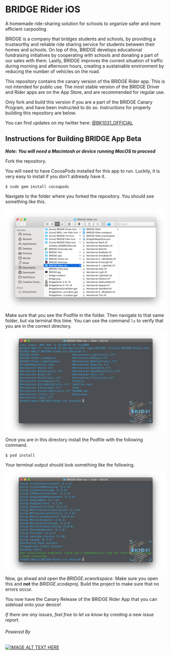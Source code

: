 # BRIDGE Rider iOS
A homemade ride-sharing solution for schools to organize safer and more efficient carpooling.

BRIDGE is a company that bridges students and schools, by providing a trustworthy and reliable ride sharing service for students between their homes and schools. On top of this, BRIDGE develops educational fundraising initiatives by cooperating with schools and donating a part of our sales with them. Lastly, BRIDGE improves the current situation of traffic during morning and afternoon hours, creating a sustainable environment by reducing the number of vehicles on the road.

This repository contains the canary version of the BRIDGE Rider app. This is not intended for public use. The most stable version of the BRIDGE Driver and Rider apps are on the App Store, and are recommended for regular use.

Only fork and build this version if you are a part of the BRIDGE Canary Program, and have been instructed to do so. Instructions for properly building this repository are below.

You can find updates on my twitter here: [@BK1031_OFFICIAL](https://twitter.com/BK1031_OFFICIAL)

## Instructions for Building BRIDGE App Beta

***Note: You will need a Macintosh or device running MacOS to proceed***

Fork the repository.

You will need to have CocoaPods installed for this app to run. Luckily, it is very easy to install if you don't aldready have it.

`$ sudo gem install cocoapods`

Navigate to the folder where you forked the repository. You should see something like this.

![alt text](https://github.com/BK1031/ImageAssets/blob/master/Screen%20Shot%202018-09-05%20at%204.56.55%20PM.png "BRIDGE Project in Finder")

Make sure that you see the Podfile in the folder. Then navigate to that same folder, but via terminal this time. You can use the command `ls` to verify that you are in the correct directory.

![alt text](https://github.com/BK1031/ImageAssets/blob/master/Screen%20Shot%202018-09-05%20at%204.53.33%20PM.png "BRIDGE-Rider-ios Project in Terminal")

Once you are in this directory install the Podfile with the following command.

`$ pod install`

Your terminal output should look something like the following.

![alt text](https://github.com/BK1031/ImageAssets/blob/master/Screen%20Shot%202018-09-05%20at%204.54.28%20PM.png "Pod Install in Terminal")

Now, go ahead and open the *BRIDGE.xcworkspace*. Make sure you open this and **not** the *BRIDGE.xcodeproj*. Build the project to make sure that no errors occur.

You now have the Canary Release of the BRIDGE Rider App that you can sideload onto your device!

*If there are any issues, feel free to let us know by creating a new issue report.*

###### *Powered By*
[![IMAGE ALT TEXT HERE](https://github.com/bharat1031/BRIDGE-app/blob/master/Firebase.png)](https://bridgeridesharing-app.firebaseio.com)
